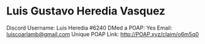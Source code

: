 # Luis Gustavo Heredia Vasquez

Discord Username: Luis Heredia  #6240
DMed a POAP: Yes
Email: luiscoarlamb@gmail.com
Unique POAP Link: http://POAP.xyz/claim/o6m5q0
